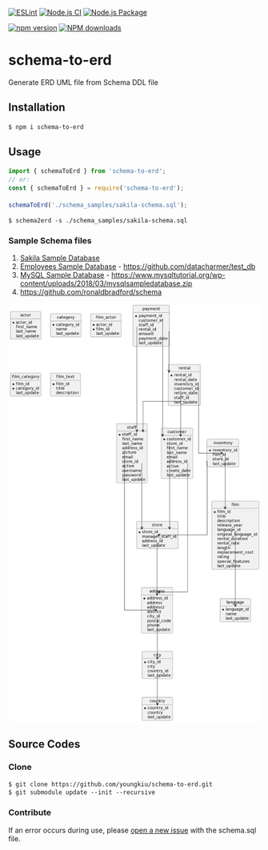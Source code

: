 [![ESLint](https://github.com/youngkiu/schema-to-erd/actions/workflows/eslint.yml/badge.svg)](https://github.com/youngkiu/schema-to-erd/actions/workflows/eslint.yml)
[![Node.js CI](https://github.com/youngkiu/schema-to-erd/actions/workflows/node.js.yml/badge.svg)](https://github.com/youngkiu/schema-to-erd/actions/workflows/node.js.yml)
[![Node.js Package](https://github.com/youngkiu/schema-to-erd/actions/workflows/npm-publish.yml/badge.svg)](https://github.com/youngkiu/schema-to-erd/actions/workflows/npm-publish.yml)

[![npm version](https://badge.fury.io/js/schema-to-erd.svg)](https://badge.fury.io/js/schema-to-erd)
[![NPM downloads](http://img.shields.io/npm/dm/schema-to-erd.svg?style=flat-square)](http://www.npmtrends.com/schema-to-erd)

# schema-to-erd
Generate ERD UML file from Schema DDL file

## Installation

```sh
$ npm i schema-to-erd
```

## Usage

```js
import { schemaToErd } from 'schema-to-erd';
// or:
const { schemaToErd } = require('schema-to-erd');

schemaToErd('./schema_samples/sakila-schema.sql');
```

```shell
$ schema2erd -s ./schema_samples/sakila-schema.sql
```

### Sample Schema files

1. [Sakila Sample Database](https://dev.mysql.com/doc/index-other.html)
2. [Employees Sample Database](https://dev.mysql.com/doc/employee/en/) - https://github.com/datacharmer/test_db
3. [MySQL Sample Database](https://www.mysqltutorial.org/mysql-sample-database.aspx) - https://www.mysqltutorial.org/wp-content/uploads/2018/03/mysqlsampledatabase.zip
4. https://github.com/ronaldbradford/schema

![sakila-schema.puml](puml_examples/sakila-schema.png)

## Source Codes

### Clone
```shell
$ git clone https://github.com/youngkiu/schema-to-erd.git
$ git submodule update --init --recursive
```

### Contribute
If an error occurs during use, please [open a new issue](https://github.com/youngkiu/schema-to-erd/issues) with the schema.sql file.
